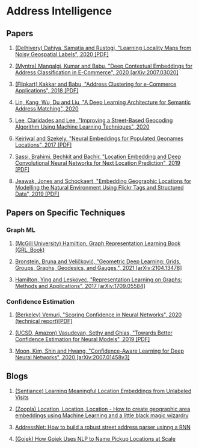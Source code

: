 # Address Intelligence

## Papers

1. [(Delhivery) Dahiya, Samatia and Rustogi, "Learning Locality Maps from Noisy Geospatial Labels", 2020 [PDF]](https://www.cse.iitd.ac.in/~dahiya/loc-maps-sac20.pdf)

1. [(Myntra) Mangalgi, Kumar and Babu, "Deep Contextual Embeddings for Address Classification in E-Commerce", 2020 [arXiv:2007.03020]](https://arxiv.org/abs/2007.03020)

1. [(Flipkart) Kakkar and Babu, "Address Clustering for e-Commerce Applications", 2018 [PDF]](http://ceur-ws.org/Vol-2319/paper8.pdf)

1. [Lin, Kang, Wu, Du and Liu, "A Deep Learning Architecture for Semantic Address Matching", 2020](https://www.researchgate.net/publication/336510907_A_deep_learning_architecture_for_semantic_address_matching)

1. [Lee, Claridades and Lee, "Improving a Street-Based Geocoding Algorithm Using Machine Learning Techniques", 2020](https://www.mdpi.com/2076-3417/10/16/5628)

1. [Kejriwal and Szekely, "Neural Embeddings for Populated Geonames Locations", 2017 [PDF]](https://iswc2017.semanticweb.org/wp-content/uploads/papers/MainProceedings/371.pdf)

1. [Sassi, Brahimi, Bechkit and Bachir, "Location Embedding and Deep Convolutional Neural Networks for Next Location Prediction", 2019 [PDF]](https://hal.archives-ouvertes.fr/hal-02357778/document)

1. [Jeawak, Jones and Schockaert, "Embedding Geographic Locations for Modelling the Natural Environment Using Flickr Tags and Structured Data", 2019 [PDF]](http://orca.cf.ac.uk/119323/1/ECIR2019.pdf)

## Papers on Specific Techniques

### Graph ML

1. [(McGill University) Hamiltion, Graph Representation Learning Book (GRL_Book)](https://www.cs.mcgill.ca/~wlh/grl_book/)

1. [Bronstein, Bruna and Veličković, "Geometric Deep Learning: Grids, Groups, Graphs, Geodesics, and Gauges,", 2021 [arXiv:2104.13478]](https://arxiv.org/abs/2104.13478)

1. [Hamilton, Ying and Leskovec, "Representation Learning on Graphs: Methods and Applications", 2017 [arXiv:1709.05584]](https://arxiv.org/abs/1709.05584)


### Confidence Estimation

1. [(Berkeley) Vemuri, "Scoring Confidence in Neural Networks", 2020 (technical report)[PDF]](https://www2.eecs.berkeley.edu/Pubs/TechRpts/2020/EECS-2020-132.pdf)

1. [(UCSD, Amazon) Vasudevan, Sethy and Ghias, "Towards Better Confidence Estimation for Neural Models", 2019 [PDF]](https://assets.amazon.science/06/57/1f6c039b469ab163b301abf8d1a9/towards-better-confidence-estimation-for-neural-models.pdf)

1. [Moon, Kim, Shin and Hwang, "Confidence-Aware Learning for Deep Neural Networks", 2020 [arXiv:2007.01458v3]](https://arxiv.org/abs/2007.01458)


## Blogs

1. [(Sentiance) Learning Meaningful Location Embeddings from Unlabeled Visits](https://www.sentiance.com/2018/01/29/unlabeled-visits/)

1. [(Zoopla) Location, Location, Location - How to create geographic area embeddings using Machine Learning and a little black magic wizardry](https://towardsdatascience.com/location-location-location-ec2cc8a223b1)

1. [AddressNet: How to build a robust street address parser usinng a RNN](https://towardsdatascience.com/addressnet-how-to-build-a-robust-street-address-parser-using-a-recurrent-neural-network-518d97b9aebd)

1. [(Gojek) How Gojek Uses NLP to Name Pickup Locations at Scale](https://www.gojek.io/blog/nlp-cartobert)

